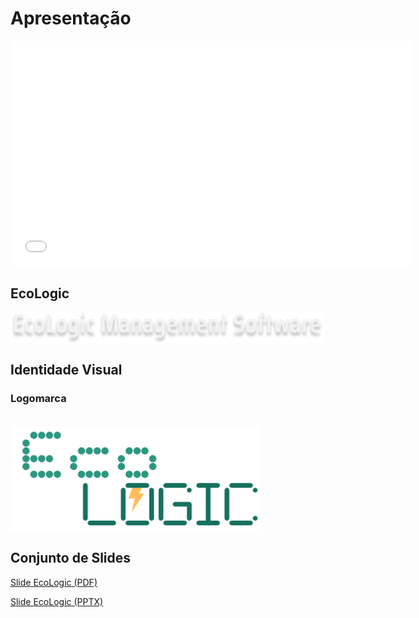 # Apresentação

<!-- <video controls src="../presentation/apresentacaoecologic.mp4" title="Apresentação Ecologic"></video> -->


<embed src="../presentation/presentacaoecologic.mp4" width="640" height="360" type="video/mp4">

## EcoLogic

<img src= "../docs/img/ecologictitulo.png" width="500" align="center">



## Identidade Visual

### Logomarca

<br>

<img src= "../docs/img/logoecologic.png" width="400" align="center">

<!-- > **Links Úteis**:
> - [10 dicas de design para slides](https://rockcontent.com/blog/design-para-slides/)
> - [7 dicas de design para criar apresentações de PowerPoint incríveis e eficientes](https://www.shutterstock.com/pt/blog/7-dicas-de-design-para-criar-apresentacoes-de-powerpoint-incriveis-e-eficientes)
> - [Especialista do TED dá 10 dicas para criar slides eficazes e bonitos](https://soap.com.br/blog/especialista-do-ted-da-10-dicas-para-criar-slides-eficazes-e-bonitos) -->

<br>

## Conjunto de Slides

 <a href="/presentation/slideecologic.pdf">Slide EcoLogic (PDF)</a>

  <a href="docs/presentation/ecologicslide.pptx">Slide EcoLogic (PPTX)</a>

 
<!-- > **Links Úteis**:
> - [A regra 10-20-30 para apresentações de sucesso](https://revistapegn.globo.com/Noticias/noticia/2014/07/regra-10-20-30-para-apresentacoes-de-sucesso.html)
> - [Top Tips for Effective Presentations](https://www.skillsyouneed.com/present/presentation-tips.html)
> - [How to make a great presentation](https://www.ted.com/playlists/574/how_to_make_a_great_presentation) -->
